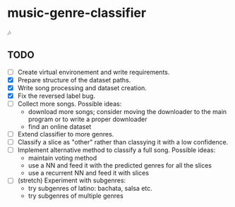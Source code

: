 # music-genre-classifier
:notes:

## TODO
- [ ] Create virtual environement and write requirements.
- [x] Prepare structure of the dataset paths.
- [x] Write song processing and dataset creation.
- [x] Fix the reversed label bug.
- [ ] Collect more songs. Possible ideas:
  * download more songs; consider moving the downloader to the main program or to write a proper downloader
  * find an online dataset
- [ ] Extend classifier to more genres.
- [ ] Classify a slice as "other" rather than classying it with a low confidence.
- [ ] Implement alternative method to classify a full song. Possible ideas:
  * maintain voting method
  * use a NN and feed it with the predicted genres for all the slices
  * use a recurrent NN and feed it with slices
- [ ] (stretch) Experiment with subgenres:
  * try subgenres of latino: bachata, salsa etc.
  * try subgenres of multiple genres
